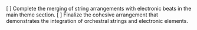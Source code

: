 [ ] Complete the merging of string arrangements with electronic beats in the main theme section.
[ ] Finalize the cohesive arrangement that demonstrates the integration of orchestral strings and electronic elements.